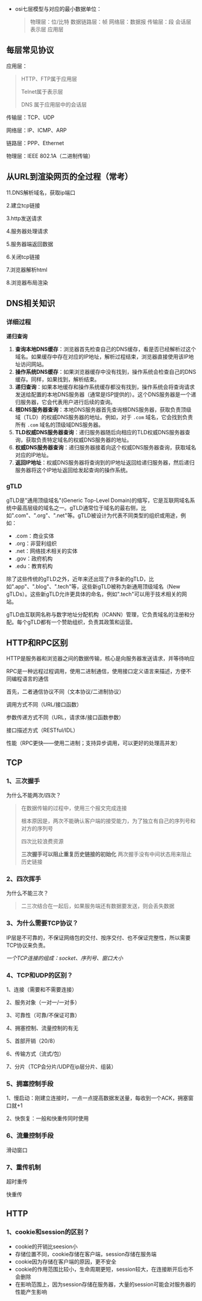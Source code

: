 

- osi七层模型与对应的最小数据单位：

  > 物理层：位/比特
  > 数据链路层：帧
  > 网络层：数据报
  > 传输层：段
  > 会话层
  > 表示层
  > 应用层

## 每层常见协议

应用层：

>HTTP、FTP属于应用层
>
>Telnet属于表示层
>
>DNS 属于应用层中的会话层

传输层：TCP、UDP

网络层：IP、ICMP、ARP

链路层：PPP、Ethernet

物理层：IEEE 802.1A（二进制传输）

## 从URL到渲染网页的全过程（常考）

11.DNS解析域名，获取ip端口 

2.建立tcp链接 

3.http发送请求 

4.服务器处理请求 

5.服务器端返回数据 

6.关闭tcp链接 

7.浏览器解析html 

8.浏览器布局渲染 

## DNS相关知识

### 详细过程

**递归查询**

1. **查询本地DNS缓存**：浏览器首先检查自己的DNS缓存，看是否已经解析过这个域名。如果缓存中存在对应的IP地址，解析过程结束，浏览器直接使用该IP地址访问网站。
2. **操作系统DNS缓存**：如果浏览器缓存中没有找到，操作系统会检查自己的DNS缓存。同样，如果找到，解析结束。
3. **递归查询**：如果本地缓存和操作系统缓存都没有找到，操作系统会将查询请求发送给配置的本地DNS服务器（通常是ISP提供的）。这个DNS服务器是一个递归服务器，它会代表用户进行后续的查询。
4. **根DNS服务器查询**：本地DNS服务器首先查询根DNS服务器，获取负责顶级域（TLD）的权威DNS服务器的地址。例如，对于 `.com` 域名，它会找到负责所有 `.com` 域名的顶级域DNS服务器。
5. **TLD权威DNS服务器查询**：递归服务器随后向相应的TLD权威DNS服务器查询，获取负责特定域名的权威DNS服务器的地址。
6. **权威DNS服务器查询**：递归服务器接着向这个权威DNS服务器查询，获取域名对应的IP地址。
7. **返回IP地址**：权威DNS服务器将查询到的IP地址返回给递归服务器，然后递归服务器将这个IP地址返回给发起查询的操作系统。

### gTLD

gTLD是"通用顶级域名"(Generic Top-Level Domain)的缩写，它是互联网域名系统中最高层级的域名之一。gTLD通常位于域名的最右侧，比如".com"、".org"、".net"等。gTLD被设计为代表不同类型的组织或用途，例如：

- .com：商业实体
- .org：非营利组织
- .net：网络技术相关的实体
- .gov：政府机构
- .edu：教育机构

除了这些传统的gTLD之外，近年来还出现了许多新的gTLD，比如".app"、".blog"、".tech"等，这些新gTLD被称为新通用顶级域名（New gTLDs）。这些新gTLD允许更具体的命名，例如".tech"可以用于技术相关的网站。

gTLD由互联网名称与数字地址分配机构（ICANN）管理，它负责域名的注册和分配。每个gTLD都有一个赞助组织，负责其政策和运营。

## HTTP和RPC区别

HTTP是服务器和浏览器之间的数据传输，核心是向服务器发送请求，并等待响应

RPC是一种远程过程调用，使用二进制通信，使用接口定义语言来描述，方便不同编程语言的通信

首先，二者通信协议不同（文本协议/二进制协议）

调用方式不同（URL/接口函数）

参数传递方式不同（URL，请求体/接口函数参数）

接口描述方式（RESTful/IDL）

性能（RPC更快——使用二进制；支持异步调用，可以更好的处理高并发）

## TCP

### 1、三次握手

为什么不能两次/四次？

> 在数据传输的过程中，使用三个报文完成连接
>
> 根本原因是，两次不能确认客户端的接受能力，为了独立有自己的序列号和对方的序列号
>
> 四次比较浪费资源
>
> **三次握手可以阻止重复历史链接的初始化**
> 两次握手没有中间状态用来阻止历史链接

### 2、四次挥手

为什么不能三次？

> 二三次结合在一起后，如果服务端还有数据要发送，则会丢失数据

### 3、为什么需要TCP协议？

IP层是不可靠的，不保证网络包的交付、按序交付、也不保证完整性，所以需要TCP协议来负责。

*一个TCP连接的组成：socket、序列号、窗口大小*

### 4、TCP和UDP的区别？

1、连接（需要和不需要连接）

2、服务对象（一对一/一对多）

3、可靠性（可靠/不保证可靠）

4、拥塞控制、流量控制的有无

5、首部开销（20/8）

6、传输方式（流式/包）

7、分片（TCP会分片/UDP在ip层分片、组装）

### 5、拥塞控制手段

1、慢启动：刚建立连接时，一点一点提高数据发送量，每收到一个ACK，拥塞窗口就+1

2、快恢复：一般和快重传同时使用

### 6、流量控制手段

滑动窗口

### 7、重传机制

超时重传

快重传

## HTTP

### 1、cookie和session的区别？

- cookie的开销比seesion小
- 存储位置不同，cookie存储在客户端，session存储在服务端
- cookie因为存储在客户端的原因，更不安全
- cookie的作用范围比较小，生命周期更短，session较大，在连接断开后也不会删除
- 在影响范围上，因为session存储在服务器，大量的session可能会对服务器的性能产生影响
